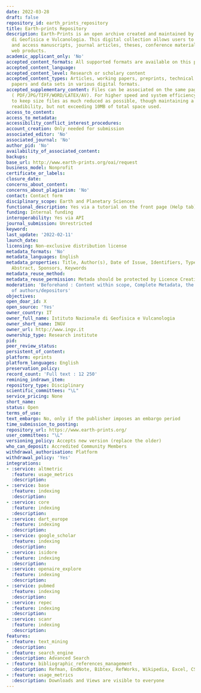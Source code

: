 ```yaml
---
date: 2022-03-28
draft: false
repository_id: earth_prints_repository
title: Earth-prints Repository
description: Earth-Prints is an open archive created and maintained by Istituto Nazionale
  di Geofisica e Vulcanologia. This digital collection allows users to browse, search
  and access manuscripts, journal articles, theses, conference materials, books, book-chapters,
  web products.
academic_applicant_only: 'No'
accepted_content_formats: All supported formats are available on this page
accepted_content_language:
accepted_content_level: Research or scholary content
accepted_content_types: Articles, working papers, preprints, technical reports, conference
  papers and data sets in various digital formats.
accepted_supplementary_content: Files can be associated on the same page as the preprint
  ( PDF/JPG/TIFF/WORD/LATEX/AV). For higher speed and system efficiency we suggest
  to keep size files as much reduced as possible, though maintaining a sufficient
  readibility, but not exceeding 10MB of total space used.
access_to_content:
access_to_metadata:
accessibility_conflict_interest_procedures:
account_creation: Only needed for submission
associated_editor: 'No'
associated_journal: 'No'
author_pid: 'No'
availability_of_associated_content:
backups:
base_url: http://www.earth-prints.org/oai/request
business_model: Nonprofit
certificate_or_labels:
closure_date:
concerns_about_content:
concerns_about_plagiarism: 'No'
contact: Contact form
disciplinary_scope: Earth and Planetary Sciences
functional_description: Yes via a tutorial on the front page (Help tab)
funding: Internal funding
interoperability: Yes via API
journal_submission: Unrestricted
keyword:
last_update: '2022-02-11'
launch_date:
licensing: Non-exclusive distribution license
metadata_formats: 'No'
metadata_languages: English
metadata_properties: Title, Author(s), Date of Issue, Identifiers, Type, Language,
  Abstract, Sponsors, Keywords
metadata_reuse_method:
metadata_reuse_permission: Metada should be protected by Licence Creative Commons
moderation: 'Beforehand : Content within scope, Complete Metadata, the eligibility
  of authors/depositors'
objectives:
open_doar_id: X
open_source: 'Yes'
owner_country: IT
owner_full_name: Istituto Nazionale di Geofisica e Vulcanologia
owner_short_name: INGV
owner_url: http://www.ingv.it
ownership_type: Research institute
pid:
peer_review_status:
persistent_of_content:
platform: eprints
platform_languages: English
preservation_policy:
record_count: 'Full text : 12 250'
remining_indrawn_item:
repository_type: Disciplinary
scientific_committees: "\L"
service_pricing: None
short_name:
status: Open
terms_of_use:
text_embargo: No, only if the publisher imposes an embargo period
time_submission_to_posting:
repository_url: https://www.earth-prints.org/
user_committees: "\L"
versioning_policy: Accepts new version (replace the older)
who_can_deposit: Accredited Community Members
withdrawal_authorisation: Platform
withdrawal_policy: 'Yes'
integrations:
- :service: altmetric
  :feature: usage_metrics
  :description:
- :service: base
  :feature: indexing
  :description:
- :service: core
  :feature: indexing
  :description:
- :service: dart_europe
  :feature: indexing
  :description:
- :service: google_scholar
  :feature: indexing
  :description:
- :service: isidore
  :feature: indexing
  :description:
- :service: openaire_explore
  :feature: indexing
  :description:
- :service: pubmed
  :feature: indexing
  :description:
- :service: repec
  :feature: indexing
  :description:
- :service: scanr
  :feature: indexing
  :description:
features:
- :feature: text_mining
  :description:
- :feature: search_engine
  :description: Advanced Search
- :feature: bibliographic_references_management
  :description: Refman, EndNote, Bibtex, RefWorks, Wikipedia, Excel, CSV and PDF
- :feature: usage_metrics
  :description: Downloads and Views are visible to everyone
---
```



